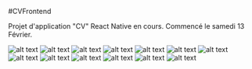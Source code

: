 #CVFrontend

Projet d'application "CV" React Native en cours. Commencé le samedi 13 Février. 

![alt text](https://res.cloudinary.com/drchl4shw/image/upload/v1614029802/CV1_inhd2o.png)
![alt text](https://res.cloudinary.com/drchl4shw/image/upload/v1614029802/CV2_ykkdo6.png)
![alt text](https://res.cloudinary.com/drchl4shw/image/upload/v1614029802/CV3_grhp0u.png)
![alt text](https://res.cloudinary.com/drchl4shw/image/upload/v1614029803/CV4_p81lqx.png)
![alt text](https://res.cloudinary.com/drchl4shw/image/upload/v1614029802/CV5_yfudd7.png)
![alt text](https://res.cloudinary.com/drchl4shw/image/upload/v1614029802/CV6_rb0wjy.png)
![alt text](https://res.cloudinary.com/drchl4shw/image/upload/v1614029802/CV7_rkcajv.png)
![alt text](https://res.cloudinary.com/drchl4shw/image/upload/v1614029802/CV8_qdlkcy.png)
![alt text](https://res.cloudinary.com/drchl4shw/image/upload/v1614029802/CV9_dvhyf9.png)
![alt text](https://res.cloudinary.com/drchl4shw/image/upload/v1614120305/CV10_ynpgkb.png)
![alt text](https://res.cloudinary.com/drchl4shw/image/upload/v1614120305/CV11_lyqgja.png)
![alt text](https://res.cloudinary.com/drchl4shw/image/upload/v1614120305/CV12_sidfuj.png)
![alt text](https://res.cloudinary.com/drchl4shw/image/upload/v1614120305/CV13_i3vp28.png)



